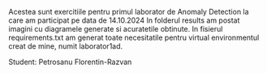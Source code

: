 Acestea sunt exercitiile pentru primul laborator de Anomaly Detection la care am participat pe data de 14.10.2024
In folderul results am postat imagini cu diagramele generate si acuratetile obtinute.
In fisierul requirements.txt am generat toate necesitatile pentru virtual environmentul creat de mine, numit laborator1ad.

Student: Petrosanu Florentin-Razvan